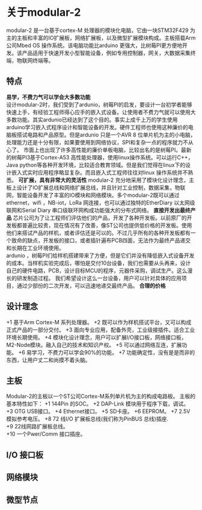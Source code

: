# 关于modular-2
modular-2 是一台基于cortex-M 处理器的模块化电脑，它由一块STM32F429 为主的主板和丰富的IO扩展板，网络扩展板，以及微型扩展模块构成。主板搭载Arm 公司Mbed OS 操作系统。该电脑功能比arduino 更强大，比树莓PI更方便地开发。该产品适用于快速开发小型智能设备，例如专用控制器，网关，大数据采集终端，物联网终端等。
## 特点
 **易学，不费力气可以学会大多数功能**  
设计modular-2时，我们受到了ardunio，树莓PI的启发，要设计一台初学者能够快速上手，有经验工程师得心应手的嵌入式设备。让使用者不费力气就可以使用大多数功能。其实ardunio已经达到了这个目的。事实上成千上万的学生使用arduino学习嵌入式程序设计和智能设备的开发。硬件工程师也使用这种廉价的电脑板搭试电路和产品原型。但是ardunio 只是一个AVR 8 位单片机为主的小电脑，处理能力还是十分有限，如果要使用到网络协议，SPI和复杂一点的程序就力不从心了。 
   市面上也出现了许多高性能的廉价单板电脑，比较出名的是树莓PI。最新的树莓PI3基于Cortex-A53 高性能处理器，使用linux操作系统。可以运行C++，Java python等各种开发环境，比较适合教育领域。但是我们觉得在linux下的设计嵌入式实时应用程序略显复杂。而且嵌入式工程师往往对linux 操作系统并不熟悉。 
 **可扩展，具有非常大的灵活性**
 modular-2 充分地采用了模块化设计理念，主板上设计了IO扩展总线和网络扩展总线，并且针对工业控制，数据采集，物联网，智能设备开发了丰富的IO模块和网络模块。多个modular-2既可以通过ethernet，wifi ，NB-iot，LoRa 网连接，也可以通过独特的EtherDiary 以太网级联网和Serial Diary 串口级联环网构成功能强大的分布式网络。 
 **直接开发出最终产品**
 芯片公司为了让工程师们评估他们的产品，开发了各种开发板。以前原厂的开发板都普遍比较贵，现在情况有了改善，像ST公司也提供低价格的开发板。使用他们来搭试产品的样机，或者评估还是可以的。不过几乎所有的各种开发板都有一个致命的缺点，开发板的接口，或者插针遍布PCB四面，无法作为最终产品递交和长期在工业环境使用。  
 ardunio ，树莓PI们给样机搭建带来了方便，但是它们并没有降低嵌入式设备开发的成本。当样机实验完成后，哪怕是交付10台设备，我们也需要从头再来，设计自己的硬件电路，PCB，设计目标MCU的程序，元器件采购，调试生产。这么漫长的研发制造过程。
 我们希望设计这么一台设备，用户可以针对具体的应用项目，通过少部份的二次开发，可以迅速地递交最终产品。 
**合理的价格**
## 设计理念
+1	基于Arm Cortex-M 系列处理器。 
+2	既可以作为样机搭试平台，又可以构成正式产品的一部分交付。 
+3	面向专业应用，配备外壳，工业级接插件。适合工业环境长期使用。 
+4	模块化设计理念，用户可以扩展I/O接口板，网络接口板，M2-Node模块。融入自己的技术和知识产权。 
+5	可以通过网络互连，扩展功能。 
+6	易学习，不费力可以学会90%的功能。 
+7	功能确定性，没有是是而非的东西，让用户丈二和尚摸不着头脑。 

## 主板
Modular-2的主板以一个ST公司Cortex-M系列单片机为主的构成电路板。
主板的基本特性如下： 
+1  144Pin 的SOC。 
+2  DAP-Link 模块用于程序下载，调试。 
+3  OTG USB接口。 
+4  Ethernet接口。 
+5  SD卡座。 
+6  EEPROM。 
+7  2.5V 模拟参考电压。 
+8  72 线I/O 扩展板总线(我们称为PinBUS 总线)插座.  
+9  22线网路扩展板总线。  
+10 一个Pwer/Comm 接口插座。 

## I/O 接口板
## 网络模块
## 微型节点


